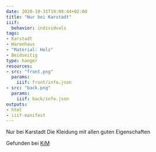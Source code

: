 ```yaml
---
date: 2020-10-31T19:09:44+02:00
title: "Nur bei Karstadt"
iiif:
  behavior: individuals
tags:
- Karstadt
- Warenhaus
- "Material: Holz"
- Beidseitig
type: hanger
resources:
- src: "front.png"
  params:
    iiif: front/info.json
- src: "back.png"
  params:
    iiif: back/info.json
outputs:
- html
- iiif-manifest
---
```

Nur bei Karstadt
Die Kleidung mit allen guten Eigenschaften

<div class="source">Gefunden bei <a href="https://www.neue-arbeit-brockensammlung.de/geschaefte/zweigstelle-kim/">KiM</a></div>
